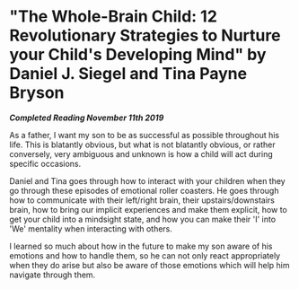 # "The Whole-Brain Child: 12 Revolutionary Strategies to Nurture your Child's Developing Mind" by Daniel J. Siegel and Tina Payne Bryson

***Completed Reading November 11th 2019***

As a father, I want my son to be as successful as possible throughout his life. This is blatantly obvious, but what is not blatantly obvious, or rather conversely, very ambiguous and unknown is how a child will act during specific occasions.

Daniel and Tina goes through how to interact with your children when they go through these episodes of emotional roller coasters. He goes through how to communicate with their left/right brain, their upstairs/downstairs brain, how to bring our implicit experiences and make them explicit, how to get your child into a mindsight state, and how you can make their 'I' into 'We' mentality when interacting with others.

I learned so much about how in the future to make my son aware of his emotions and how to handle them, so he can not only react appropriately when they do arise but also be aware of those emotions which will help him navigate through them.
